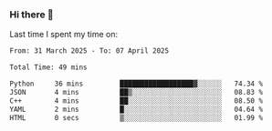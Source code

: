 ### Hi there 👋

<!--
**Grav1tum/Grav1tum** is a ✨ _special_ ✨ repository because its `README.md` (this file) appears on your GitHub profile.

Here are some ideas to get you started:

- 🔭 I’m currently working on ...
- 🌱 I’m currently learning ...
- 👯 I’m looking to collaborate on ...
- 🤔 I’m looking for help with ...
- 💬 Ask me about ...
- 📫 How to reach me: ...
- 😄 Pronouns: ...
- ⚡ Fun fact: ...
-->
Last time I spent my time on:
<!--START_SECTION:waka-->

```txt
From: 31 March 2025 - To: 07 April 2025

Total Time: 49 mins

Python     36 mins         ██████████████████▓░░░░░░   74.34 %
JSON       4 mins          ██▒░░░░░░░░░░░░░░░░░░░░░░   08.83 %
C++        4 mins          ██░░░░░░░░░░░░░░░░░░░░░░░   08.50 %
YAML       2 mins          █░░░░░░░░░░░░░░░░░░░░░░░░   04.64 %
HTML       0 secs          ▒░░░░░░░░░░░░░░░░░░░░░░░░   01.99 %
```

<!--END_SECTION:waka-->
